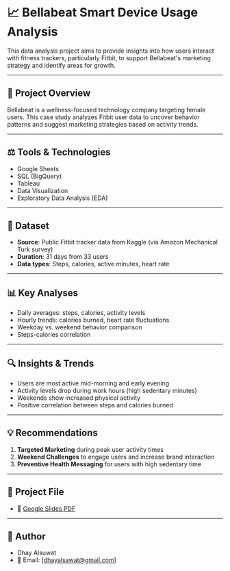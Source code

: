 # 📈 Bellabeat Smart Device Usage Analysis

This data analysis project aims to provide insights into how users interact with fitness trackers, particularly Fitbit, to support Bellabeat's marketing strategy and identify areas for growth.

---

## 🧠 Project Overview

Bellabeat is a wellness-focused technology company targeting female users. This case study analyzes Fitbit user data to uncover behavior patterns and suggest marketing strategies based on activity trends.

---

## ⚖️ Tools & Technologies

- Google Sheets  
- SQL (BigQuery)  
- Tableau  
- Data Visualization  
- Exploratory Data Analysis (EDA)  

---

## 📂 Dataset

- **Source**: Public Fitbit tracker data from Kaggle (via Amazon Mechanical Turk survey)  
- **Duration**: 31 days from 33 users  
- **Data types**: Steps, calories, active minutes, heart rate  

---

## 📊 Key Analyses

- Daily averages: steps, calories, activity levels  
- Hourly trends: calories burned, heart rate fluctuations  
- Weekday vs. weekend behavior comparison  
- Steps-calories correlation  

---

## 🔍 Insights & Trends

- Users are most active mid-morning and early evening  
- Activity levels drop during work hours (high sedentary minutes)  
- Weekends show increased physical activity  
- Positive correlation between steps and calories burned  

---

## 💡 Recommendations

1. **Targeted Marketing** during peak user activity times  
2. **Weekend Challenges** to engage users and increase brand interaction  
3. **Preventive Health Messaging** for users with high sedentary time  

---

## 📎 Project File

- 📄 [Google Slides PDF](./google_final_project.pdf)

---

## 👤 Author

- Dhay Alsuwat  
- 📧 Email: [dhayalsawat@gmail.com]

